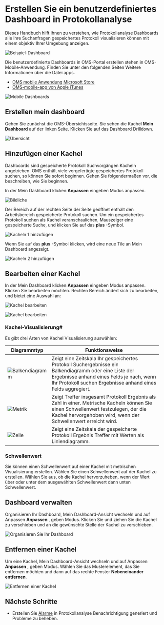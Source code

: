<properties
    pageTitle="Erstellen Sie ein benutzerdefiniertes Dashboard in Protokollanalyse | Microsoft Azure"
    description="Dieses Handbuch hilft Ihnen zu verstehen, wie Protokolldateien Analytics Dashboards alle Ihre Suchanfragen gespeichertes Protokoll visualisieren können mit einem objektiv an Ihre Umgebung."
    services="log-analytics"
    documentationCenter=""
    authors="bandersmsft"
    manager="jwhit"
    editor=""/>

<tags
    ms.service="log-analytics"
    ms.workload="na"
    ms.tgt_pltfrm="na"
    ms.devlang="na"
    ms.topic="article"
    ms.date="10/10/2016"
    ms.author="banders"/>

# <a name="create-a-custom-dashboard-in-log-analytics"></a>Erstellen Sie ein benutzerdefiniertes Dashboard in Protokollanalyse

Dieses Handbuch hilft Ihnen zu verstehen, wie Protokollanalyse Dashboards alle Ihre Suchanfragen gespeichertes Protokoll visualisieren können mit einem objektiv Ihrer Umgebung anzeigen.

![Beispiel-Dashboard](./media/log-analytics-dashboards/oms-dashboards-example-dash.png)

Die benutzerdefinierte Dashboards in OMS-Portal erstellen stehen in OMS-Mobile-Anwendung. Finden Sie unter den folgenden Seiten Weitere Informationen über die Datei apps.

- [OMS mobile Anwendung Microsoft Store](http://www.windowsphone.com/store/app/operational-insights/4823b935-83ce-466c-82bb-bd0a3f58d865)
- [OMS-mobile-app von Apple iTunes](https://itunes.apple.com/app/microsoft-operations-management/id1042424859?mt=8)

![Mobile Dashboards](./media/log-analytics-dashboards/oms-search-mobile.png)

## <a name="how-do-i-create-my-dashboard"></a>Erstellen mein dashboard

Gehen Sie zunächst die OMS-Übersichtsseite. Sie sehen die Kachel **Mein Dashboard** auf der linken Seite. Klicken Sie auf das Dashboard Drilldown.

![Übersicht](./media/log-analytics-dashboards/oms-dashboards-overview.png)


## <a name="adding-a-tile"></a>Hinzufügen einer Kachel

Dashboards sind gespeicherte Protokoll Suchvorgängen Kacheln angetrieben. OMS enthält viele vorgefertigte gespeichertes Protokoll suchen, so können Sie sofort beginnen. Gehen Sie folgendermaßen vor, die beschreiben, wie Sie beginnen.

In der Mein Dashboard klicken **Anpassen** eingeben Modus anpassen.

![Bildliche](./media/log-analytics-dashboards/oms-dashboards-pictorial01.png)

 Der Bereich auf der rechten Seite der Seite geöffnet enthält den Arbeitsbereich gespeicherte Protokoll suchen. Um ein gespeichertes Protokoll suchen als Kachel veranschaulichen, Mauszeiger eine gespeicherte Suche, und klicken Sie auf das **plus** -Symbol.

![Kacheln 1 hinzufügen](./media/log-analytics-dashboards/oms-dashboards-pictorial02.png)

Wenn Sie auf das **plus** -Symbol klicken, wird eine neue Tile an Mein Dashboard angezeigt.

![Kacheln 2 hinzufügen](./media/log-analytics-dashboards/oms-dashboards-pictorial03.png)


## <a name="edit-a-tile"></a>Bearbeiten einer Kachel

In der Mein Dashboard klicken **Anpassen** eingeben Modus anpassen. Klicken Sie bearbeiten möchten. Rechten Bereich ändert sich zu bearbeiten, und bietet eine Auswahl an:

![Kachel bearbeiten](./media/log-analytics-dashboards/oms-dashboards-pictorial04.png)

![Kachel bearbeiten](./media/log-analytics-dashboards/oms-dashboards-pictorial05.png)

### <a name="tile-visualizations"></a>Kachel-Visualisierung#
Es gibt drei Arten von Kachel Visualisierung auswählen:

|Diagrammtyp|Funktionsweise|
|---|---|
|![Balkendiagramm](./media/log-analytics-dashboards/oms-dashboards-bar-chart.png)|Zeigt eine Zeitskala Ihr gespeichertes Protokoll Suchergebnisse ein Balkendiagramm oder eine Liste der Ergebnisse anhand eines Felds je nach, wenn Ihr Protokoll suchen Ergebnisse anhand eines Felds aggregiert.
|![Metrik](./media/log-analytics-dashboards/oms-dashboards-metric.png)|Zeigt Treffer insgesamt Protokoll Ergebnis als Zahl in einer. Metrische Kacheln können Sie einen Schwellenwert festzulegen, der die Kachel hervorgehoben wird, wenn der Schwellenwert erreicht wird.|
|![Zeile](./media/log-analytics-dashboards/oms-dashboards-line.png)|Zeigt eine Zeitskala der gespeicherte Protokoll Ergebnis Treffer mit Werten als Liniendiagramm.|

### <a name="threshold"></a>Schwellenwert
Sie können einen Schwellenwert auf einer Kachel mit metrischen Visualisierung erstellen. Wählen Sie einen Schwellenwert auf der Kachel zu erstellen. Wählen Sie aus, ob die Kachel hervorzuheben, wenn der Wert über oder unter dem ausgewählten Schwellenwert dann unten Schwellenwert.

## <a name="organizing-the-dashboard"></a>Dashboard verwalten
Organisieren Ihr Dashboard, Mein Dashboard-Ansicht wechseln und auf Anpassen **Anpassen** , geben Modus. Klicken Sie und ziehen Sie die Kachel zu verschieben und an die gewünschte Stelle der Kachel zu verschieben.

![Organisieren Sie Ihr Dashboard](./media/log-analytics-dashboards/oms-dashboards-organize.png)

## <a name="remove-a-tile"></a>Entfernen einer Kachel
Um eine Kachel, Mein Dashboard-Ansicht wechseln und auf Anpassen **Anpassen** , geben Modus. Wählen Sie das Musterelement, das Sie entfernen möchten und dann auf das rechte Fenster **Nebeneinander entfernen**.

![Entfernen einer Kachel](./media/log-analytics-dashboards/oms-dashboards-remove-tile.png)

## <a name="next-steps"></a>Nächste Schritte

- Erstellen Sie [Alarme](log-analytics-alerts.md) in Protokollanalyse Benachrichtigung generiert und Probleme zu beheben.
